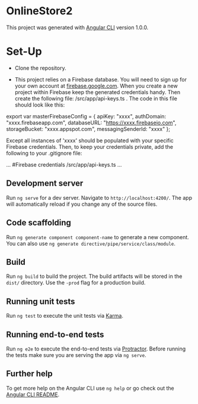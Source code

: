 # OnlineStore2

This project was generated with [Angular CLI](https://github.com/angular/angular-cli) version 1.0.0.

# Set-Up

* Clone the repository.

* This project relies on a Firebase database. You will need to sign up for your own account at [firebase.google.com](http://firebase.google.com). When you create a new project within Firebase keep the generated credentials handy. Then create the following file: /src/app/api-keys.ts . The code in this file should look like this:

export var masterFirebaseConfig = {
    apiKey: "xxxx",
    authDomain: "xxxx.firebaseapp.com",
    databaseURL: "https://xxxx.firebaseio.com",
    storageBucket: "xxxx.appspot.com",
    messagingSenderId: "xxxx"
  };

Except all instances of 'xxxx' should be populated with your specific Firebase credentials.
Then, to keep your credentials private, add the following to your .gitignore file:

...
\#Firebase credentials
/src/app/api-keys.ts
...

## Development server

Run `ng serve` for a dev server. Navigate to `http://localhost:4200/`. The app will automatically reload if you change any of the source files.

## Code scaffolding

Run `ng generate component component-name` to generate a new component. You can also use `ng generate directive/pipe/service/class/module`.

## Build

Run `ng build` to build the project. The build artifacts will be stored in the `dist/` directory. Use the `-prod` flag for a production build.

## Running unit tests

Run `ng test` to execute the unit tests via [Karma](https://karma-runner.github.io).

## Running end-to-end tests

Run `ng e2e` to execute the end-to-end tests via [Protractor](http://www.protractortest.org/).
Before running the tests make sure you are serving the app via `ng serve`.

## Further help

To get more help on the Angular CLI use `ng help` or go check out the [Angular CLI README](https://github.com/angular/angular-cli/blob/master/README.md).
